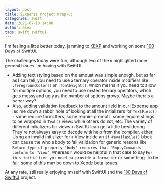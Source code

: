 ```yaml
---
layout: post
title: iExpense Project Wrap-up
categories: swift
date: 2021-07-10 14:00
author: alex
tags: swift swiftui
---
```


I'm feeling a little better today, jamming to [KEXP](https://www.kexp.org) and working on some [100 Days of SwiftUI](https://www.hackingwithswift.com/100/swiftui). 

The challenges today were fun, although two of them highlighted more general issues I'm having with SwiftUI:
- Adding text styling based on the amount was simple enough, but as far as I can tell, you need to use a ternary operator inside modifiers like `.foregroundColor()` or `.fontWeight()`, which means if you need to allow for multiple options, you need to use nested ternary operators, which gets messy and ugly as the number of options grows. Maybe there's a better way?
- Also, adding validation feedback to the amount field in our iExpense app led me down a rabbit hole of looking at all the initializers for `TextField()` - some require formatters, some require prompts, some require strings to be wrapped in `Text()` views while others do not, etc. The variety of different initializers for views in SwiftUI can get a little bewildering. They're not always easy to decode with help from the compiler, either. Using an invalid initializer for a View inside an `if #availabile()` block can cause the whole body to fail validation for generic reasons like `Return type of property 'body' requires that 'EmptyCommands' conform to 'View'`, whereas it would be helpful in that case to say `For this initializer you need to provide a formatter` or something. To be fair, some of this may be down to Xcode beta issues.

At any rate, still really enjoying myself with SwiftUI and the [100 Days of SwiftUI](https://www.hackingwithswift.com/100/swiftui) project.